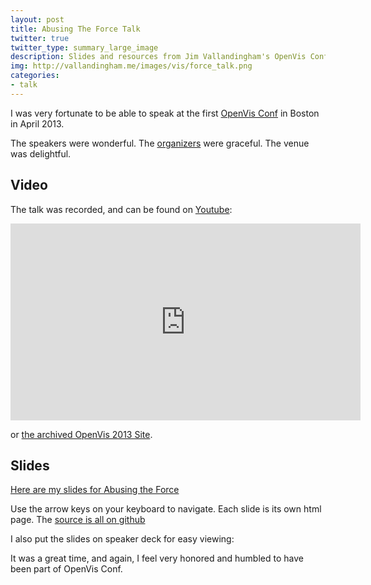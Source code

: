 ```yaml
---
layout: post
title: Abusing The Force Talk
twitter: true
twitter_type: summary_large_image
description: Slides and resources from Jim Vallandingham's OpenVis Conf 2013 talk on using force directed layouts in interesting ways.
img: http://vallandingham.me/images/vis/force_talk.png
categories:
- talk
---
```


I was very fortunate to be able to speak at the first [OpenVis Conf](http://openvisconf.com/) in Boston in April 2013.

The speakers were wonderful. The [organizers](http://bocoup.com/) were graceful. The venue was delightful.

## Video

The talk was recorded, and can be found on [Youtube](https://www.youtube.com/watch?v=Mucmb33711A):

<iframe width="560" height="315" src="https://www.youtube.com/embed/Mucmb33711A" frameborder="0" allowfullscreen></iframe>

or [the archived OpenVis 2013 Site](https://openvisconf.com/2013/).

## Slides

[Here are my slides for Abusing the Force](http://vallandingham.me/force_talk/#0)

Use the arrow keys on your keyboard to navigate. Each slide is its own html page. The [source is all on github](https://github.com/vlandham/force_talk)

I also put the slides on speaker deck for easy viewing:

<script async class="speakerdeck-embed" data-id="e9bb8300a1ec013092ef0af45ce6d40d" data-ratio="1.33333333333333" src="//speakerdeck.com/assets/embed.js">
</script>

It was a great time, and again, I feel very honored and humbled to have been part of OpenVis Conf.
